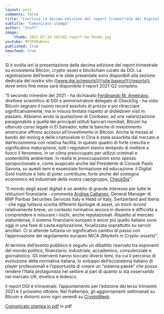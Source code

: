 ```yaml
---
layout: post
comments: false
title: "Conclusa la decima edizione del report trimestrale del Digital Gold Institute"
subtitle: "Comunicato stampa" 
author: "Staff"
image:
    thumb: 2021-07-14-2021Q2-report-bw-thumb.jpg
youtube: RP3Pd0aKous
published: true
newsfeed: true
---
```


Si è svolta ieri la presentazione della decima edizione del report trimestrale su ecosistema Bitcoin, crypto-asset e blockchain curato da DGI.
La registrazione dell’evento e le slide presentate sono disponibili alla sezione dedicata del nostro sito ([www.dgi.io/reports]({{site.baseurl}}/reports)), dove entro fine mese sarà disponibile il report 2021-Q2 completo.

“Il secondo trimestre del 2021 - ha dichiarato [Ferdinando M. Ametrano](https://ametrano.net/it/about/),  direttore scientifico di DGI e amministratore delegato di CheckSig - ha visto Bitcoin segnare il nuovo record assoluto di prezzo e poi ritracciare significativamente, ma in misura limitata rispetto ai _drawdown_ visti in passato. Abbiamo avuto la quotazione di Coinbase, ad una valorizzazione paragonabile a quella dei principali istituti bancari mondiali, Bitcoin ha ottenuto corso legale in El Salvador, tutte le banche di investimento americane offrono accesso all’investimento in Bitcoin. Anche la messa al bando del mining e delle criptovalute in Cina è stata assorbita dal mercato e dall’ecosistema con relativa facilità. In questo quadro di forte crescita e significativa maturazione, tutti i regolatori stanno tentando di mettere a fuoco il fenomeno, in un clima preoccupato per utilizzi criminali e sostenibilità ambientale. In realtà le preoccupazioni sono spesso sproporzionate e, come auspicato anche dal Presidente di Consob Paolo Savona, su questi temi è essenziale formazione ed educazione: il Digital Gold Institute è lieto di poter contribuire, forte anche del sostegno economico ed industriale della nostra capogruppo, [CheckSig](www.checksig.io)”.

“Il mondo degli asset digitali è un ambito di grande interesse per tutte le istituzioni finanziarie - commenta [Andrea Cattaneo](https://it.linkedin.com/in/andrea-cattaneo-9b75b829), General Manager di BNP Paribas Securities Services Italy e Head of Italy, Switzerland and Iberia - che oggi tuttavia sconta differenti tipologie di asset, un _track record_ relativamente breve, un contesto normativo ancora in divenire e difficoltà a comprendere e misurare i rischi, anche reputazionali. Rispetto al mercato statunitense, il sistema finanziario europeo e ancor più quello italiano sono oggi in una fase di cauta esplorazione, focalizzata soprattutto su servizi ancillari. Ci si attende tuttavia un significativo cambio di passo con l’approvazione del regolamento europeo MiCA (_Markets in Crypto-assets_)”.

Al termine dell’evento pubblico è seguito un dibattito riservato tra esponenti del mondo politico, finanziario, industriale, accademico, consulenziale e giornalistico. Gli interventi hanno toccato diversi temi, tra cui il percorso di evoluzione della normativa italiana, lo sviluppo dell’ecosistema italiano di player professionali e l’opportunità di creare un “sistema paese” che possa rendere l’Italia protagonista nel settore al pari di quanto si sta osservando nel mercato UK, elvetico e tedesco.

Il report DGI è trimestrale: l’appuntamento per l’edizione del terzo trimestre 2021 è il prossimo ottobre. Nel frattempo, gli aggiornamenti settimanali su Bitcoin e dintorni sono ogni venerdì su [CryptoWeek]({{site.baseurl}}/cryptoweek).

[Comunicato stampa in pdf]({{site.baseurl}}/docs/20210715-comunicato-stampa-report-dgi.pdf) in pdf.
